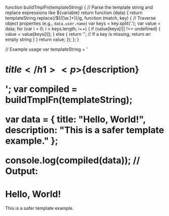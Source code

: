 function buildTmplFn(templateString) {
    // Parse the template string and replace expressions like ${variable}
    return function (data) {
        return templateString.replace(/\$\{([\w\.]+)\}/g, function (match, key) {
            // Traverse object properties (e.g., `data.user.name`)
            var keys = key.split('.');
            var value = data;
            for (var i = 0; i < keys.length; i++) {
                if (value[keys[i]] !== undefined) {
                    value = value[keys[i]];
                } else {
                    return ''; // If a key is missing, return an empty string
                }
            }
            return value;
        });
    };
}

// Example usage
var templateString = '<h1>${title}</h1><p>${description}</p>';
var compiled = buildTmplFn(templateString);

var data = {
    title: "Hello, World!",
    description: "This is a safer template example."
};

console.log(compiled(data));
// Output: <h1>Hello, World!</h1><p>This is a safer template example.</p>
